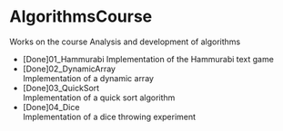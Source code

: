 # AlgorithmsCourse
Works on the course Analysis and development of algorithms
- [Done]01_Hammurabi 
  Implementation of the Hammurabi text game  
- [Done]02_DynamicArray  
  Implementation of a dynamic array  
- [Done]03_QuickSort  
  Implementation of a quick sort algorithm  
- [Done]04_Dice  
  Implementation of a dice throwing experiment  
